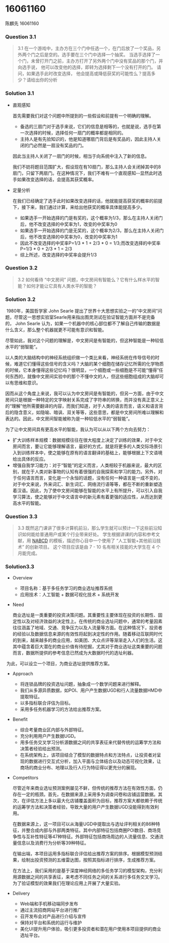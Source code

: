 # 16061160

陈麒先 16061160

### Question 3.1

> 3.1 在一个游戏中，主办方在三个门中任选一个，在门后放了一个奖品，另外两个门之后是空的。选手要在三个门中选择一个抽奖。 当选手选择了一个门，未曾打开门之前，主办方打开了另外两个门中没有奖品的那个门，并向选手说， 他可以改变他的选择，即转为选择剩下一个没有打开的门。 请问，如果选手此时改变选择， 他会提高或降低获奖的可能性么？提高多少？请给出你的分析

### Solution 3.1

* 直观感知

  首先需要我们对这个问题中所提到的一些假设和前提有一个明确的理解。

  * 备选的三扇门对于选手来说，它们的信息是相等的，也就是说，选手在第一次选择的时候，选择任何一扇门的概率都是相同的。
  * 主持人是有先验知识的，他是知道哪扇门背后是有奖品的，因此主持人关闭的门必然是一扇没有奖品的门。

  因此当主持人关闭了一扇门的时候，相当于向系统中注入了新的信息。

  我们不妨将题目范围扩大，假设现在有10扇门，那么主持人会关闭掉其中的8扇门，只留下两扇门。在这种情况下，我们不难有一个直观感知--显然此时选手如果改变选择的话，会提高其获奖概率。

* 定量分析

  在我们已经确定了选手此时如果改变选择的话，他就能提高获奖的概率的前提下，接下来，我们通过计算，来给出他获奖的概率具体能提高多少。

  * 如果选手一开始选择的门是有奖的，这个概率为1/3，那么在主持人关闭门后，他不改变选择的中奖率为1，改变的中奖率为0
  * 如果选手一开始选择的门是无奖的，这个概率为2/3，那么在主持人关闭门后，他不改变选择的中奖率为0，改变的中奖率为1
  * 因此不改变选择的中奖率P=1/3 * 1 + 2/3 * 0 = 1/3;而改变选择的中奖率P=1/3 * 0 + 2/3 * 1 = 2/3
  * 综上所述，改变选择的中奖率会提升1/3

### Question 3.2

> 3.2 如何看待 “中文房间” 问题，中文房间有智能么？它有什么样水平的智能？如何才能让它具有人类水平的智能？

### Solution 3.2

​	1980年，美国哲学家 John Searle 提出了世界十大思想实验之一的“中文房间”问题，尽管这一思想实验室Searle用来指出图灵测试在验证智能方面并不是完备的， John Searle 认为，如果一个机器中的核心部位都不了解自己传输的数据是什么含义，那么整个机器就更不可能有意识和智能。

​	尽管如此，我对这个问题的理解是，中文房间是有智能的，但这种智能是一种较低水平的“弱智能”。

​	以人类的大脑结构中的神经系统组织做一个类比来看，神经系统在传导信号的时候，难道它们懂得这些信号的含义吗？大脑的某个细胞在储存记忆所需的化学物质的时候，它本身懂得这些记忆吗？很明显，一个细胞或一些细胞是不可能“懂得”任何东西的，就像中文房间实验中的那个不懂中文的人，但这些细胞组成的大脑却可以有思维和意识。

​	因而从这个角度上来说，我可以认为中文房间是有智能的，但另一方面，由于中文房间只是根据一种特定的文字映射关系完成了字符串的转换，而并没有真正意义上的“理解”他所需要翻译的内容，而我们知道，对于人类的语言而言，语义和语言背后的隐含意义，如隐喻、暗讽、双关等等，这些意思，都是中文房间所难以理解和表达的。因此，中文房间智能被称为是一种较低水平的“弱智能”。

​	为了让中文房间具有更高水平的智能，我认为可以从以下两个方向去努力：

 * 扩大训练样本规模：数据规模往往在很大程度上决定了训练的效果，对于中文房间而言，要让它能够理解语言，最好的方式，就是将更多的人类交际场景引入到训练样本中，使之能够在原有的语言翻译的基础上，能够根据上下文语境给出具体的反应。
 * 增强自我学习能力：对于“智能”的定义而言，人类相较于机器来说，最大的区别，就在于人类对新事物的认知有着很强的自我探索和学习的能力。另外，对于任何语言而言，变化是一个永恒的话题，没有任何一种语言是一成不变的，对于中文来说，外来词汇、新生词汇、网络流行语等等，都在不断的重新塑造着汉语。因此，为了使中文房间能够在智能的水平上有所提升，可以引入自我学习算法，使之能够对于中文语言中的新元素有着更强的适应性，从而达到更高水平的智能。

### Question 3.3

> 3.3 既然这门课讲了很多计算机前沿，那么学生就可以预计一下这些前沿知识如何能给普通用户或某个行业带来好处。 学生根据讲课的内容和参考文献，用 [NABCD](https://www.cnblogs.com/xinz/archive/2010/12/01/1893323.html) 的模板，描述你心目中一个使用了 “人工智能+其他前沿技术” 的创新项目。 这个项目应该是由 7 - 10 名有相关技能的大学生在 4 个月能完成。 

### Solution3.3

* Overview

  * 项目名称：基于多任务学习的商业选址推荐系统
  * 应用技术：人工智能 + 数据可视化技术 + 系统开发

* Need

  商业选址是一类重要的投资决策问题。其重要性主要体现在投资的长期性、固定性以及对经济效益的决定性上。在传统的商业选址问题中，通常的考量因素往往涵盖了地域、交通、竞争压力以及人流量等方面。在这种情况下，投资者的经验以及数据信息来源的有效性将起到决定性的作用。随着移动互联网时代的到来，越来越多的商业应用，如美团、大众点评等渐渐走入人们的生活。这其中蕴含着巨大潜在的商业价值有待挖掘，尤其对于商业选址这类重要的问题而言，数据所提供的参考信息已然成为大数据时代的选址利器。

​	为此，可以设立一个项目，为商业选址提供推荐方案。

* Approach
  * 将连锁品牌的投资选址问题，抽象成一个数学问题来进行解释。
  * 我们从多源异质数据，如POI、用户产生数据UGD和行人流量数据HMD中提取特征。
  * 以多指标联合评估为目标。
  * 采用多任务机器学习的方法给出推荐方案。

* Benefit
  * 综合考量商业区内部与外部特征。
  * 充分利用用户产生数据UGD。
  * 用多任务交叉学习分析源数据之间的共享表征来代替传统的运筹学方法和决策者经验给出预测。
  * 在系统架构上，该项目结合了模型的数据特点和方法特点，让投资者对呈现的数据进行交互式分析，加入平面与立体结合以及动态可视化效果，让商场的商业分布、地理以及行人行为特征得以更充分的展现。

* Competitors

  尽管近年来商业选址预测案例屡见不鲜，但传统的推荐方法在有效性方面，仍存在一定的瓶颈。首先，在数据来源上采用多为调查问卷和店铺运营数据。其次，在评估方法上多以最大化店铺覆盖面积为目标，推荐方案大都依赖于传统的运筹学方法和决策者经验，导致大量的用户产生数据UGD没能得到有效利用。

  在数据来源上，这一项目可以从海量UGD中提取出与选址评判相关的86种特征，并整合成内部与外部两类特征。其中内部特征包括商圈POI数目、商场竞争性与互补性特征等47种特征。外部特征包括商场周边的人流量信息、交通流量信息以及消费行为分析等39种特征。

  在输出端，本项目运用多指标联合评估给出推荐方案的排序。根据模型预测结果，绘制出投资预测的五维雷达图，按照其指标进行排序，生成推荐方案。

  在方法上，我们采用的是基于深度神经网络的多任务学习的模型架构，充分利用源数据之间的共享表征，来考虑不同任务之间的关系进行多任务交叉学习。为了验证模型的效果我们在理论应用上开展了大量实验。

* Delivery
  * Web端和手机移动端同步发布
  * 通过主流招商网站平台进行推广
  * 召开发布会对产品进行介绍与宣传
  * 保持对平台和系统的运行与维护
  * 美化UI提升用户体验，吸引更多投资者和潜在用户使用本项目提供的商业选址平台。